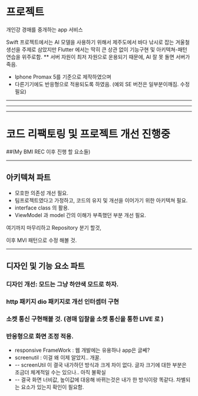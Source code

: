 # 프로젝트

개인강 경매를 중개하는 app 서비스

Swift 프로젝트에서는 AI 모델을 사용하기 위해서
제주도에서 바다 낚시로 잡는 겨울철 생선을 주제로 삼았지만
Flutter 에서는 딱히 큰 상관 없이 기능구현 및 아키텍쳐-패턴 연습을 위주로함.
** 서버 자원이 최저 자원으로 운용되기 때문에, AI 잘 못 돌면 서버가 죽음.

- Iphone Promax 5를 기준으로 제작하였으며
- 다른기기에도 반응형으로 적용되도록 하였음. (예외 SE 버전은 일부분이깨짐. 수정 필요)

---
---
---
# 코드 리팩토링 및 프로젝트 개선 진행중
##(My BMI REC 이후 진행 할 요소들)

---
## 아키텍쳐 파트
- 모호한  의존성  개선 필요. 
- 팀프로젝트였다고 가정하고, 코드의 유지 및 개선을 이어가기 위한 아키텍쳐 필요.
- interface class 의 활용.
- ViewModel 과 model 간의 이해가 부족했던 부분 개선 필요.

여기까지 마무리하고 Repository 분기 할것,

이후 MVI 패턴으로 수정 해볼 것.

---

## 디자인 및 기능 요소 파트

### 디자인 개선: 모드는 그냥 하얀색 모드로 하자.
### http 패키지 dio  패키지로 개선 인터셉터 구현
### 소켓 통신 구현해볼 것. (경매 입찰을 소켓 통신을 통한 LIVE 로 )
### 반응형으로 화면 조정 적용.
 - responsive FrameWork : 웹 개발에는 유용하나 app은 글쎼?
 - screenutil : 이걸 왜 이제 알았지.. 개꿀.
 - -- screenUtil 이 결국 내가하던 방식과 크게 차이 없다. 글자 크기에 대한 부분은 조금더 체계적일 수는 있으나.. 아직 불확실
 - -- 결국 화면 너비값, 높이값에 대응해 바뀌는것은 내가 한 방식이랑 똑같다. 차별되는 요소가 있는지 확인이 필요함.

